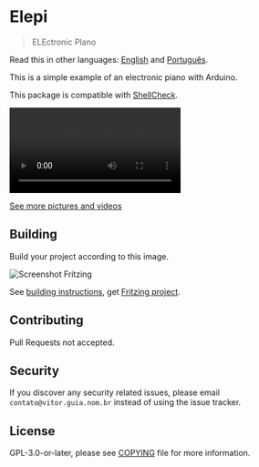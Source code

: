 # Elepi

> ELEctronic PIano

Read this in other languages: [English](README.md) and [Português](LEIA-ME.md).

This is a simple example of an electronic piano with Arduino.

This package is compatible with [ShellCheck](https://github.com/koalaman/shellcheck).

![Video](https://gitlab.com/vitoranguia/elepi/wikis/uploads/12ae7ba87c1a28596087380676b12382/screencast.mp4)

[See more pictures and videos](https://gitlab.com/vitoranguia/elepi/wikis/)

## Building

Build your project according to this image.

![Screenshot Fritzing](https://gitlab.com/vitoranguia/elepi/wikis/uploads/46c035fce54587334d2b9b10b2f57bda/screenshotFritzing.jpg)

See [building instructions](doc/README.md), get [Fritzing project](https://gitlab.com/vitoranguia/elepi/wikis/uploads/cb460651aaaffca00d06d549e5686ca0/elepi.fzz).

## Contributing

Pull Requests not accepted.

## Security

If you discover any security related issues, please email `contato@vitor.guia.nom.br` instead of using the issue tracker.

## License

GPL-3.0-or-later, please see [COPYING](COPYING) file for more information.
